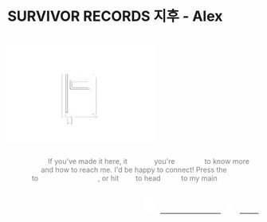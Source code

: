 # SURVIVOR RECORDS 지후 - Alex
# <a href="https://github.com/Allegsu/alex_portfolio"><img src="./src/media/images/readme_i/JEW.png" alt="Journal" width="300" height="200"></img></a>
<p style="color:gray"><strong style="color:white">Sup Mates!</strong> If you've made it here, it <strong style="color:white">means</strong> you're <strong style="color:white">curious</strong> to know more <strong style="color:white">about me </strong>and how to reach me. I'd be happy to connect! Press the <strong style="color:white">"X" button</strong> to <strong style="color:white">open the records</strong>, or hit <strong style="color:white">"O"</strong> to head <strong style="color:white">back</strong> to my main <strong style="color:white">GitHub profile.</strong></p>

<p align="right" display="inline-block">
<a href="https://Allegsu.github.io/alex_portfolio"><img src="./src/media/images/xbutton-ps.png" alt="X" width="30" height="30"></img><span style="color:white; margin-left: 4px; text-decoration: none;">OPEN PORTFOLIO</span></a>
<a href="https://github.com/Allegsu"><img src="./src/media/images/readme_i/OButtonPS.png" alt="O" width="30" height="30"></img><span style="color:white; margin-left: 4px;">BACK</span><a>
</p>



